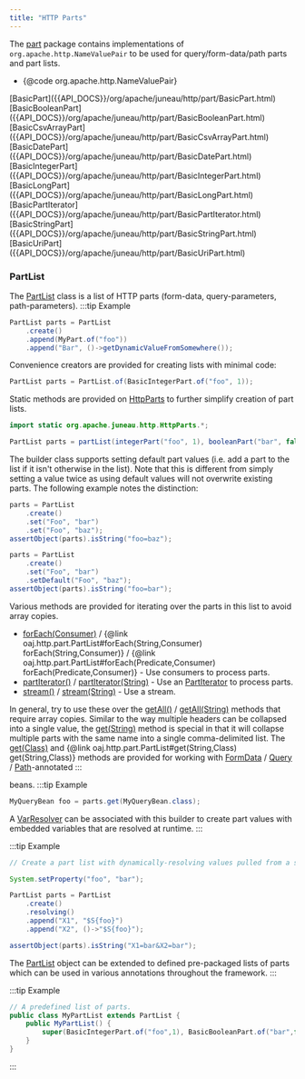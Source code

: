 ```yaml
---
title: "HTTP Parts"
---
```


The [part]({{API_DOCS}}/org/apache/juneau/http/part.html) package contains implementations of `org.apache.http.NameValuePair` to be used for query/form-data/path parts and part lists.
- \{@code org.apache.http.NameValuePair\}
<tree>
<node-0><java-class>[BasicPart]({{API_DOCS}}/org/apache/juneau/http/part/BasicPart.html)</java-class></node-0>
<node-0><java-class>[BasicBooleanPart]({{API_DOCS}}/org/apache/juneau/http/part/BasicBooleanPart.html)</java-class></node-0>
<node-0><java-class>[BasicCsvArrayPart]({{API_DOCS}}/org/apache/juneau/http/part/BasicCsvArrayPart.html)</java-class></node-0>
<node-0><java-class>[BasicDatePart]({{API_DOCS}}/org/apache/juneau/http/part/BasicDatePart.html)</java-class></node-0>
<node-0><java-class>[BasicIntegerPart]({{API_DOCS}}/org/apache/juneau/http/part/BasicIntegerPart.html)</java-class></node-0>
<node-0><java-class>[BasicLongPart]({{API_DOCS}}/org/apache/juneau/http/part/BasicLongPart.html)</java-class></node-0>
<node-0><java-class>[BasicPartIterator]({{API_DOCS}}/org/apache/juneau/http/part/BasicPartIterator.html)</java-class></node-0>
<node-0><java-class>[BasicStringPart]({{API_DOCS}}/org/apache/juneau/http/part/BasicStringPart.html)</java-class></node-0>
<node-0><java-class>[BasicUriPart]({{API_DOCS}}/org/apache/juneau/http/part/BasicUriPart.html)</java-class></node-0>
</tree>

### PartList

The [PartList]({{API_DOCS}}/org/apache/juneau/http/part/PartList.html) class is a list of HTTP parts (form-data, query-parameters, path-parameters).
:::tip Example


```java
PartList parts = PartList
    .create()
    .append(MyPart.of("foo"))
    .append("Bar", ()->getDynamicValueFromSomewhere());
```


Convenience creators are provided for creating lists with minimal code:

```java
PartList parts = PartList.of(BasicIntegerPart.of("foo", 1));
```


Static methods are provided on [HttpParts]({{API_DOCS}}/org/apache/juneau/http/HttpParts.html) to further simplify creation of part lists.

```java
import static org.apache.juneau.http.HttpParts.*;

PartList parts = partList(integerPart("foo", 1), booleanPart("bar", false));
```


The builder class supports setting default part values (i.e. add a part to the list if it isn't otherwise in the list).
Note that this is different from simply setting a value twice as using default values will not overwrite existing
parts.
The following example notes the distinction:

```java
parts = PartList
    .create()
    .set("Foo", "bar")
    .set("Foo", "baz");
assertObject(parts).isString("foo=baz");

parts = PartList
    .create()
    .set("Foo", "bar")
    .setDefault("Foo", "baz");
assertObject(parts).isString("foo=bar");
```


Various methods are provided for iterating over the parts in this list to avoid array copies.
- [forEach(Consumer)]({{API_DOCS}}/org/apache/juneau/http/part/PartList.html#forEach(Consumer)) / \{@link oaj.http.part.PartList#forEach(String,Consumer) forEach(String,Consumer)\} / \{@link oaj.http.part.PartList#forEach(Predicate,Consumer) forEach(Predicate,Consumer)\} - Use consumers to process parts.
- [partIterator()]({{API_DOCS}}/org/apache/juneau/http/part/PartList.html#partIterator()) / [partIterator(String)]({{API_DOCS}}/org/apache/juneau/http/part/PartList.html#partIterator(String)) - Use an [PartIterator]({{API_DOCS}}/org/apache/juneau/http/part/PartIterator.html) to process parts.
- [stream()]({{API_DOCS}}/org/apache/juneau/http/part/PartList.html#stream()) / [stream(String)]({{API_DOCS}}/org/apache/juneau/http/part/PartList.html#stream(String)) - Use a stream.

In general, try to use these over the [getAll()]({{API_DOCS}}/org/apache/juneau/http/part/PartList.html#getAll()) / [getAll(String)]({{API_DOCS}}/org/apache/juneau/http/part/PartList.html#getAll(String)) methods that require array copies.
Similar to the way multiple headers can be collapsed into a single value, the [get(String)]({{API_DOCS}}/org/apache/juneau/http/part/PartList.html#get(String)) method is special in that it will collapse multiple parts with the same name into
a single comma-delimited list.
The [get(Class)]({{API_DOCS}}/org/apache/juneau/http/part/PartList.html#get(Class)) and \{@link oaj.http.part.PartList#get(String,Class) get(String,Class)\} methods are provided for working with [FormData]({{API_DOCS}}/org/apache/juneau/http/annotation/FormData.html) / [Query]({{API_DOCS}}/org/apache/juneau/http/annotation/Query.html) / [Path]({{API_DOCS}}/org/apache/juneau/http/annotation/Path.html)-annotated
:::

beans.
:::tip Example


```java
MyQueryBean foo = parts.get(MyQueryBean.class);
```


A [VarResolver]({{API_DOCS}}/org/apache/juneau/svl/VarResolver.html) can be associated with this builder to create part values with embedded variables that
are resolved at runtime.
:::

:::tip Example


```java
// Create a part list with dynamically-resolving values pulled from a system property.

System.setProperty("foo", "bar");

PartList parts = PartList
    .create()
    .resolving()
    .append("X1", "$S{foo}")
    .append("X2", ()->"$S{foo}");

assertObject(parts).isString("X1=bar&X2=bar");
```


The [PartList]({{API_DOCS}}/org/apache/juneau/http/part/PartList.html) object can be extended to defined pre-packaged lists of parts which can be used in various
annotations throughout the framework.
:::

:::tip Example


```java
// A predefined list of parts.
public class MyPartList extends PartList {
    public MyPartList() {
        super(BasicIntegerPart.of("foo",1), BasicBooleanPart.of("bar",false));
    }
}

```

:::
